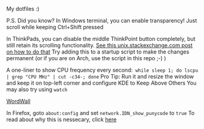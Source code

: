 My dotfiles :)

P.S. Did you know? In Windows terminal, you can enable transparency! Just scroll while keeping Ctrl+Shift pressed

In ThinkPads, you can disable the middle ThinkPoint button completely, but still retain its scrolling functionality.
[See this unix.stackexchange.com post on how to do that](https://unix.stackexchange.com/a/487975)
Try adding this to a startup script to make the changes permanent (or if you are on Arch, use the script in this repo ;-) )

A one-liner to show CPU frequency every second:` while sleep 1; do lscpu | grep "CPU MHz" | cut -c34-; done`
Pro Tip: Run it and resize the window and keep it on top-left corner and configure KDE to Keep Above Others
You may also try using `watch` 

[WordWall](https://github.com/tomocafe/wordwall)

In Firefox, goto `about:config` and set `network.IDN_show_punycode` to `true`
To read about why this is nessecary, click [here](https://www.xudongz.com/blog/2017/idn-phishing/)
